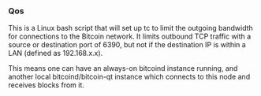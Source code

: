 ### Qos ###

This is a Linux bash script that will set up tc to limit the outgoing bandwidth for connections to the Bitcoin network. It limits outbound TCP traffic with a source or destination port of 6390, but not if the destination IP is within a LAN (defined as 192.168.x.x).

This means one can have an always-on bitcoind instance running, and another local bitcoind/bitcoin-qt instance which connects to this node and receives blocks from it.
